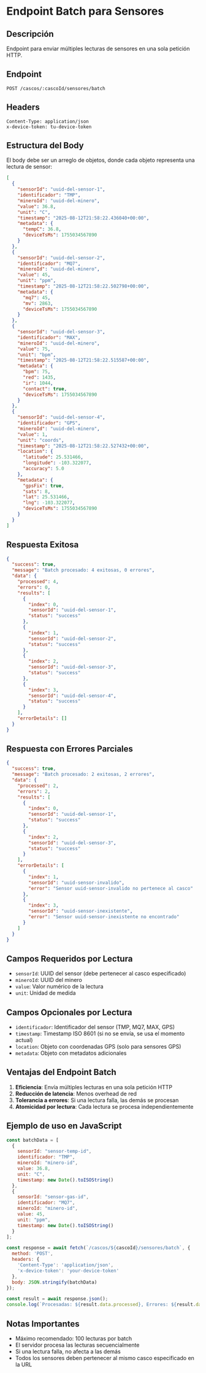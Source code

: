 # Endpoint Batch para Sensores

## Descripción
Endpoint para enviar múltiples lecturas de sensores en una sola petición HTTP.

## Endpoint
```
POST /cascos/:cascoId/sensores/batch
```

## Headers
```
Content-Type: application/json
x-device-token: tu-device-token
```

## Estructura del Body
El body debe ser un arreglo de objetos, donde cada objeto representa una lectura de sensor:

```json
[
  {
    "sensorId": "uuid-del-sensor-1",
    "identificador": "TMP",
    "mineroId": "uuid-del-minero",
    "value": 36.8,
    "unit": "C",
    "timestamp": "2025-08-12T21:58:22.436040+00:00",
    "metadata": {
      "tempC": 36.8,
      "deviceTsMs": 1755034567890
    }
  },
  {
    "sensorId": "uuid-del-sensor-2", 
    "identificador": "MQ7",
    "mineroId": "uuid-del-minero",
    "value": 45,
    "unit": "ppm",
    "timestamp": "2025-08-12T21:58:22.502798+00:00",
    "metadata": {
      "mq7": 45,
      "mv": 2863,
      "deviceTsMs": 1755034567890
    }
  },
  {
    "sensorId": "uuid-del-sensor-3",
    "identificador": "MAX", 
    "mineroId": "uuid-del-minero",
    "value": 75,
    "unit": "bpm",
    "timestamp": "2025-08-12T21:58:22.515587+00:00",
    "metadata": {
      "bpm": 75,
      "red": 1435,
      "ir": 1044,
      "contact": true,
      "deviceTsMs": 1755034567890
    }
  },
  {
    "sensorId": "uuid-del-sensor-4",
    "identificador": "GPS",
    "mineroId": "uuid-del-minero", 
    "value": 1,
    "unit": "coords",
    "timestamp": "2025-08-12T21:58:22.527432+00:00",
    "location": {
      "latitude": 25.531466,
      "longitude": -103.322077,
      "accuracy": 5.0
    },
    "metadata": {
      "gpsFix": true,
      "sats": 8,
      "lat": 25.531466,
      "lng": -103.322077,
      "deviceTsMs": 1755034567890
    }
  }
]
```

## Respuesta Exitosa
```json
{
  "success": true,
  "message": "Batch procesado: 4 exitosas, 0 errores",
  "data": {
    "processed": 4,
    "errors": 0,
    "results": [
      {
        "index": 0,
        "sensorId": "uuid-del-sensor-1",
        "status": "success"
      },
      {
        "index": 1, 
        "sensorId": "uuid-del-sensor-2",
        "status": "success"
      },
      {
        "index": 2,
        "sensorId": "uuid-del-sensor-3", 
        "status": "success"
      },
      {
        "index": 3,
        "sensorId": "uuid-del-sensor-4",
        "status": "success"
      }
    ],
    "errorDetails": []
  }
}
```

## Respuesta con Errores Parciales
```json
{
  "success": true,
  "message": "Batch procesado: 2 exitosas, 2 errores",
  "data": {
    "processed": 2,
    "errors": 2,
    "results": [
      {
        "index": 0,
        "sensorId": "uuid-del-sensor-1",
        "status": "success"
      },
      {
        "index": 2,
        "sensorId": "uuid-del-sensor-3",
        "status": "success"
      }
    ],
    "errorDetails": [
      {
        "index": 1,
        "sensorId": "uuid-sensor-invalido",
        "error": "Sensor uuid-sensor-invalido no pertenece al casco"
      },
      {
        "index": 3,
        "sensorId": "uuid-sensor-inexistente", 
        "error": "Sensor uuid-sensor-inexistente no encontrado"
      }
    ]
  }
}
```

## Campos Requeridos por Lectura
- `sensorId`: UUID del sensor (debe pertenecer al casco especificado)
- `mineroId`: UUID del minero
- `value`: Valor numérico de la lectura
- `unit`: Unidad de medida

## Campos Opcionales por Lectura
- `identificador`: Identificador del sensor (TMP, MQ7, MAX, GPS)
- `timestamp`: Timestamp ISO 8601 (si no se envía, se usa el momento actual)
- `location`: Objeto con coordenadas GPS (solo para sensores GPS)
- `metadata`: Objeto con metadatos adicionales

## Ventajas del Endpoint Batch
1. **Eficiencia**: Envía múltiples lecturas en una sola petición HTTP
2. **Reducción de latencia**: Menos overhead de red
3. **Tolerancia a errores**: Si una lectura falla, las demás se procesan
4. **Atomicidad por lectura**: Cada lectura se procesa independientemente

## Ejemplo de uso en JavaScript
```javascript
const batchData = [
  {
    sensorId: "sensor-temp-id",
    identificador: "TMP",
    mineroId: "minero-id",
    value: 36.8,
    unit: "C",
    timestamp: new Date().toISOString()
  },
  {
    sensorId: "sensor-gas-id", 
    identificador: "MQ7",
    mineroId: "minero-id",
    value: 45,
    unit: "ppm",
    timestamp: new Date().toISOString()
  }
];

const response = await fetch(`/cascos/${cascoId}/sensores/batch`, {
  method: 'POST',
  headers: {
    'Content-Type': 'application/json',
    'x-device-token': 'your-device-token'
  },
  body: JSON.stringify(batchData)
});

const result = await response.json();
console.log(`Procesadas: ${result.data.processed}, Errores: ${result.data.errors}`);
```

## Notas Importantes
- Máximo recomendado: 100 lecturas por batch
- El servidor procesa las lecturas secuencialmente
- Si una lectura falla, no afecta a las demás
- Todos los sensores deben pertenecer al mismo casco especificado en la URL
